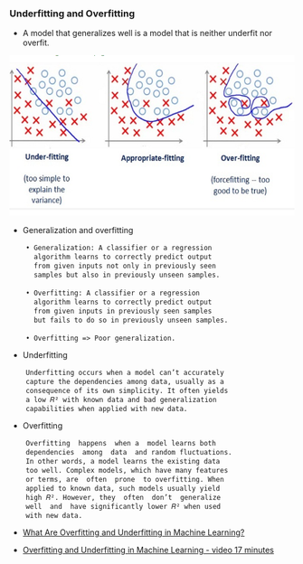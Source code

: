 ### Underfitting and Overfitting

* A model that generalizes well is a model 
  that is neither underfit nor overfit.

<img src="./over_and_under_fitting.png" alt="over_and_under_fitting">

* Generalization and overfitting

```
	• Generalization: A classifier or a regression 
	  algorithm learns to correctly predict output 
	  from given inputs not only in previously seen 
	  samples but also in previously unseen samples.

	• Overfitting: A classifier or a regression 
	  algorithm learns to correctly predict output 
	  from given inputs in previously seen samples 
	  but fails to do so in previously unseen samples.

	• Overfitting => Poor generalization.
````

* Underfitting

````
    Underfitting occurs when a model can’t accurately 
    capture the dependencies among data, usually as a 
    consequence of its own simplicity. It often yields 
    a low 𝑅² with known data and bad generalization 
    capabilities when applied with new data.
````

* Overfitting

````
    Overfitting  happens  when a  model learns both 
    dependencies  among  data  and random fluctuations. 
    In other words, a model learns the existing data 
    too well. Complex models, which have many features 
    or terms, are  often  prone  to overfitting. When 
    applied to known data, such models usually yield 
    high 𝑅². However, they  often  don’t  generalize  
    well  and  have significantly lower 𝑅² when used 
    with new data.
````

* [What Are Overfitting and Underfitting in Machine Learning?](https://towardsdatascience.com/what-are-overfitting-and-underfitting-in-machine-learning-a96b30864690)

* [Overfitting and Underfitting in Machine Learning - video 17 minutes](https://www.youtube.com/watch?v=j9_yzC-x-js)

